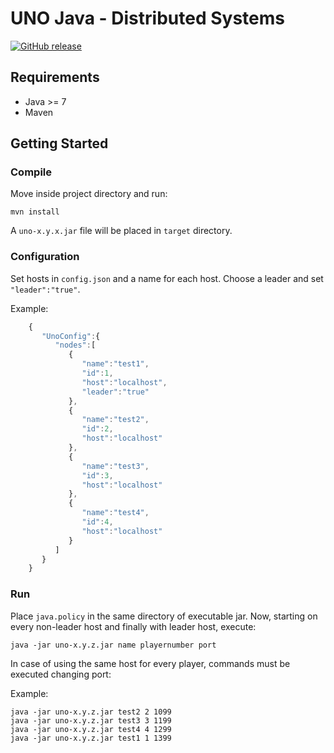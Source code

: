 UNO Java - Distributed Systems
==================

[![GitHub release](https://img.shields.io/github/release/christianascone/uno-java-distributedsystems.svg?maxAge=2592000)](https://github.com/christianascone/uno-java-distributedsystems/releases/latest)

## Requirements

- Java >= 7
- Maven


## Getting Started

### Compile

Move inside project directory and run:
```
mvn install
```

A `uno-x.y.x.jar` file will be placed in `target` directory.

### Configuration

Set hosts in `config.json` and a name for each host.
Choose a leader and set `"leader":"true"`.

Example:
```js
    {
       "UnoConfig":{
          "nodes":[
             {
                "name":"test1",
                "id":1,
                "host":"localhost",
                "leader":"true"
             },
             {
                "name":"test2",
                "id":2,
                "host":"localhost"
             },
             {
                "name":"test3",
                "id":3,
                "host":"localhost"
             },
             {
                "name":"test4",
                "id":4,
                "host":"localhost"
             }
          ]
       }
    }
```

### Run

Place `java.policy` in the same directory of executable jar.
Now, starting on every non-leader host and finally with leader host, execute:

```shell
java -jar uno-x.y.z.jar name playernumber port
```

In case of using the same host for every player, commands must be executed changing port:

Example:

```shell
java -jar uno-x.y.z.jar test2 2 1099
java -jar uno-x.y.z.jar test3 3 1199
java -jar uno-x.y.z.jar test4 4 1299
java -jar uno-x.y.z.jar test1 1 1399
```